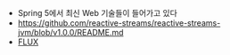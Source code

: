 - Spring 5에서 최신 Web 기술들이 들어가고 있다
- https://github.com/reactive-streams/reactive-streams-jvm/blob/v1.0.0/README.md
- [FLUX](http://projectreactor.io/core/docs/api/) 
